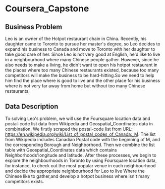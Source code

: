 # Coursera_Capstone

## Business Problem
Leo is an owner of the Hotpot restaurant chain in China. Recently, his daughter came to Toronto to pursue her master's degree, so Leo decides to expand his business to Canada and move to Toronto with her daughter to take good care of her. Since Leo is not very good at English, he'd like to live in a neighbourhood where many Chinese people gather. However, since he also needs to make a living, he didn't want to open his hotpot restaurant in the places where too many Chinese restaurants existed, because too many competitors will make the business to be hard-hitting.So we need to help him find the place where is good to live and the other place for his business where is not very far away from home but without too many Chinese restaurants.

## Data Description
To solving Leo's problem, we will use the Foursquare location data and postal-code list data from Wikipedia and Geospatial_Coordinates data in combination. 
We firstly scraped the postal-code list from URL: https://en.wikipedia.org/wiki/List_of_postal_codes_of_Canada:_M. 
The list from Wikipedia includes Canadian Postal code with the beginning of M, and the corresponding Borough and Neighborhood. Then we combine the list table with Geospatial_Coordinates data which contains Neighborhoods'longitude and latitude. After these processes, we begin to explore the neighbourhoods in Toronto by using Foursquare location data, for instance, to check out the most popular venue in each neighbourhood and decide the appropriate neighbourhood for Leo to live Where the Chinese like to gather,and develop a hotpot business where isn't many competitors exists.
